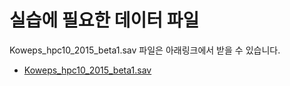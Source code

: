 # 실습에 필요한 데이터 파일
Koweps_hpc10_2015_beta1.sav 파일은 아래링크에서 받을 수 있습니다. 
- [Koweps_hpc10_2015_beta1.sav](http://bit.ly/Koweps_hpc10_2015_v2)

